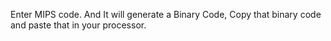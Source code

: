 Enter MIPS code.
And It will generate a Binary Code, Copy that binary code and paste that in your processor.

